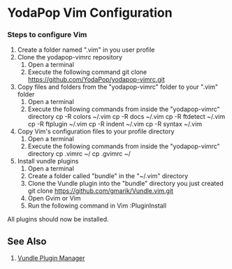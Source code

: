 # YodaPop Vim Configuration
### Steps to configure Vim

1. Create a folder named ".vim" in you user profile
2. Clone the yodapop-vimrc repository
    1. Open a terminal
    2. Execute the following command
        git clone https://github.com/YodaPop/yodapop-vimrc.git
3. Copy files and folders from the "yodapop-vimrc" folder to your ".vim" folder
    1. Open a terminal
    2. Execute the following commands from inside the "yodapop-vimrc" directory
        cp -R colors ~/.vim
        cp -R docs ~/.vim
        cp -R ftdetect ~/.vim
        cp -R ftplugin ~/.vim
        cp -R indent ~/.vim
        cp -R syntax ~/.vim
4. Copy Vim's configuration files to your profile directory
    1. Open a terminal
    2. Execute the following commands from inside the "yodapop-vimrc" directory
        cp .vimrc ~/
        cp .gvimrc ~/
5. Install vundle plugins
    1. Open a terminal
    2. Create a folder called "bundle" in the "~/.vim" directory
    3. Clone the Vundle plugin into the "bundle" directory you just created
        git clone https://github.com/gmarik/Vundle.vim.git
    4. Open Gvim or Vim
    5. Run the following command in Vim
        :PluginInstall

All plugins should now be installed.

## See Also
1. [Vundle Plugin Manager](https://github.com/gmarik/Vundle.vim)
